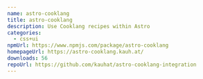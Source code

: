 ```yaml
---
name: astro-cooklang
title: astro-cooklang
description: Use Cooklang recipes within Astro
categories:
  - css+ui
npmUrl: https://www.npmjs.com/package/astro-cooklang
homepageUrl: https://astro-cooklang.kauh.at/
downloads: 56
repoUrl: https://github.com/kauhat/astro-cooklang-integration
---
```

